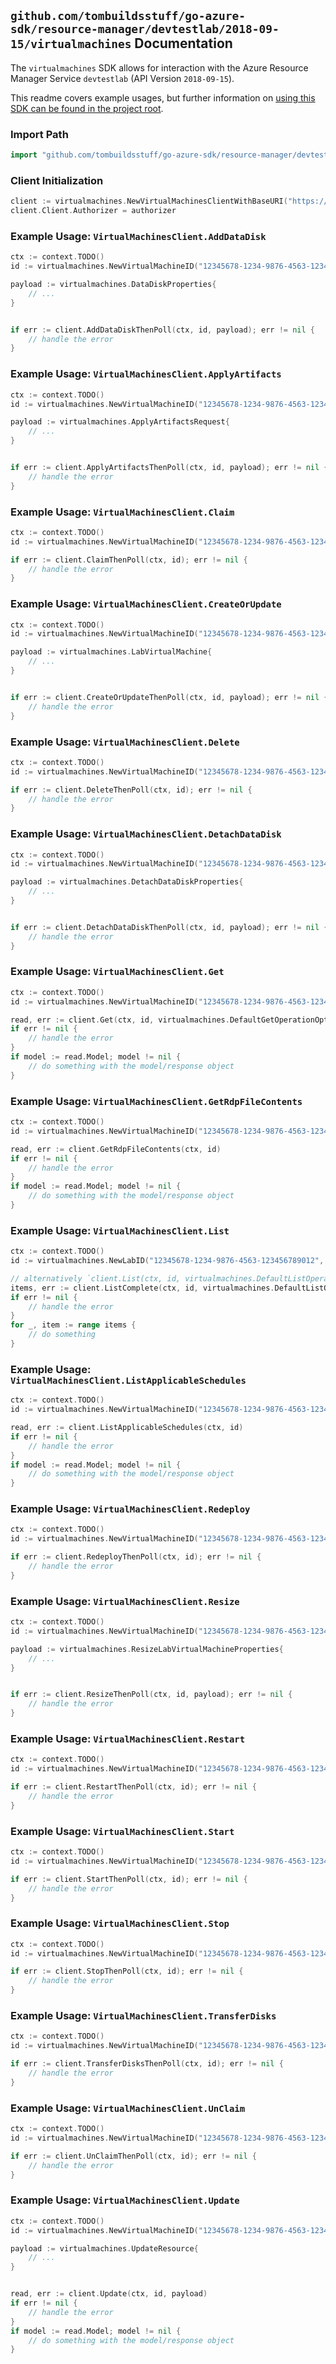 
## `github.com/tombuildsstuff/go-azure-sdk/resource-manager/devtestlab/2018-09-15/virtualmachines` Documentation

The `virtualmachines` SDK allows for interaction with the Azure Resource Manager Service `devtestlab` (API Version `2018-09-15`).

This readme covers example usages, but further information on [using this SDK can be found in the project root](https://github.com/tombuildsstuff/go-azure-sdk/tree/main/docs).

### Import Path

```go
import "github.com/tombuildsstuff/go-azure-sdk/resource-manager/devtestlab/2018-09-15/virtualmachines"
```


### Client Initialization

```go
client := virtualmachines.NewVirtualMachinesClientWithBaseURI("https://management.azure.com")
client.Client.Authorizer = authorizer
```


### Example Usage: `VirtualMachinesClient.AddDataDisk`

```go
ctx := context.TODO()
id := virtualmachines.NewVirtualMachineID("12345678-1234-9876-4563-123456789012", "example-resource-group", "labValue", "virtualMachineValue")

payload := virtualmachines.DataDiskProperties{
	// ...
}


if err := client.AddDataDiskThenPoll(ctx, id, payload); err != nil {
	// handle the error
}
```


### Example Usage: `VirtualMachinesClient.ApplyArtifacts`

```go
ctx := context.TODO()
id := virtualmachines.NewVirtualMachineID("12345678-1234-9876-4563-123456789012", "example-resource-group", "labValue", "virtualMachineValue")

payload := virtualmachines.ApplyArtifactsRequest{
	// ...
}


if err := client.ApplyArtifactsThenPoll(ctx, id, payload); err != nil {
	// handle the error
}
```


### Example Usage: `VirtualMachinesClient.Claim`

```go
ctx := context.TODO()
id := virtualmachines.NewVirtualMachineID("12345678-1234-9876-4563-123456789012", "example-resource-group", "labValue", "virtualMachineValue")

if err := client.ClaimThenPoll(ctx, id); err != nil {
	// handle the error
}
```


### Example Usage: `VirtualMachinesClient.CreateOrUpdate`

```go
ctx := context.TODO()
id := virtualmachines.NewVirtualMachineID("12345678-1234-9876-4563-123456789012", "example-resource-group", "labValue", "virtualMachineValue")

payload := virtualmachines.LabVirtualMachine{
	// ...
}


if err := client.CreateOrUpdateThenPoll(ctx, id, payload); err != nil {
	// handle the error
}
```


### Example Usage: `VirtualMachinesClient.Delete`

```go
ctx := context.TODO()
id := virtualmachines.NewVirtualMachineID("12345678-1234-9876-4563-123456789012", "example-resource-group", "labValue", "virtualMachineValue")

if err := client.DeleteThenPoll(ctx, id); err != nil {
	// handle the error
}
```


### Example Usage: `VirtualMachinesClient.DetachDataDisk`

```go
ctx := context.TODO()
id := virtualmachines.NewVirtualMachineID("12345678-1234-9876-4563-123456789012", "example-resource-group", "labValue", "virtualMachineValue")

payload := virtualmachines.DetachDataDiskProperties{
	// ...
}


if err := client.DetachDataDiskThenPoll(ctx, id, payload); err != nil {
	// handle the error
}
```


### Example Usage: `VirtualMachinesClient.Get`

```go
ctx := context.TODO()
id := virtualmachines.NewVirtualMachineID("12345678-1234-9876-4563-123456789012", "example-resource-group", "labValue", "virtualMachineValue")

read, err := client.Get(ctx, id, virtualmachines.DefaultGetOperationOptions())
if err != nil {
	// handle the error
}
if model := read.Model; model != nil {
	// do something with the model/response object
}
```


### Example Usage: `VirtualMachinesClient.GetRdpFileContents`

```go
ctx := context.TODO()
id := virtualmachines.NewVirtualMachineID("12345678-1234-9876-4563-123456789012", "example-resource-group", "labValue", "virtualMachineValue")

read, err := client.GetRdpFileContents(ctx, id)
if err != nil {
	// handle the error
}
if model := read.Model; model != nil {
	// do something with the model/response object
}
```


### Example Usage: `VirtualMachinesClient.List`

```go
ctx := context.TODO()
id := virtualmachines.NewLabID("12345678-1234-9876-4563-123456789012", "example-resource-group", "labValue")

// alternatively `client.List(ctx, id, virtualmachines.DefaultListOperationOptions())` can be used to do batched pagination
items, err := client.ListComplete(ctx, id, virtualmachines.DefaultListOperationOptions())
if err != nil {
	// handle the error
}
for _, item := range items {
	// do something
}
```


### Example Usage: `VirtualMachinesClient.ListApplicableSchedules`

```go
ctx := context.TODO()
id := virtualmachines.NewVirtualMachineID("12345678-1234-9876-4563-123456789012", "example-resource-group", "labValue", "virtualMachineValue")

read, err := client.ListApplicableSchedules(ctx, id)
if err != nil {
	// handle the error
}
if model := read.Model; model != nil {
	// do something with the model/response object
}
```


### Example Usage: `VirtualMachinesClient.Redeploy`

```go
ctx := context.TODO()
id := virtualmachines.NewVirtualMachineID("12345678-1234-9876-4563-123456789012", "example-resource-group", "labValue", "virtualMachineValue")

if err := client.RedeployThenPoll(ctx, id); err != nil {
	// handle the error
}
```


### Example Usage: `VirtualMachinesClient.Resize`

```go
ctx := context.TODO()
id := virtualmachines.NewVirtualMachineID("12345678-1234-9876-4563-123456789012", "example-resource-group", "labValue", "virtualMachineValue")

payload := virtualmachines.ResizeLabVirtualMachineProperties{
	// ...
}


if err := client.ResizeThenPoll(ctx, id, payload); err != nil {
	// handle the error
}
```


### Example Usage: `VirtualMachinesClient.Restart`

```go
ctx := context.TODO()
id := virtualmachines.NewVirtualMachineID("12345678-1234-9876-4563-123456789012", "example-resource-group", "labValue", "virtualMachineValue")

if err := client.RestartThenPoll(ctx, id); err != nil {
	// handle the error
}
```


### Example Usage: `VirtualMachinesClient.Start`

```go
ctx := context.TODO()
id := virtualmachines.NewVirtualMachineID("12345678-1234-9876-4563-123456789012", "example-resource-group", "labValue", "virtualMachineValue")

if err := client.StartThenPoll(ctx, id); err != nil {
	// handle the error
}
```


### Example Usage: `VirtualMachinesClient.Stop`

```go
ctx := context.TODO()
id := virtualmachines.NewVirtualMachineID("12345678-1234-9876-4563-123456789012", "example-resource-group", "labValue", "virtualMachineValue")

if err := client.StopThenPoll(ctx, id); err != nil {
	// handle the error
}
```


### Example Usage: `VirtualMachinesClient.TransferDisks`

```go
ctx := context.TODO()
id := virtualmachines.NewVirtualMachineID("12345678-1234-9876-4563-123456789012", "example-resource-group", "labValue", "virtualMachineValue")

if err := client.TransferDisksThenPoll(ctx, id); err != nil {
	// handle the error
}
```


### Example Usage: `VirtualMachinesClient.UnClaim`

```go
ctx := context.TODO()
id := virtualmachines.NewVirtualMachineID("12345678-1234-9876-4563-123456789012", "example-resource-group", "labValue", "virtualMachineValue")

if err := client.UnClaimThenPoll(ctx, id); err != nil {
	// handle the error
}
```


### Example Usage: `VirtualMachinesClient.Update`

```go
ctx := context.TODO()
id := virtualmachines.NewVirtualMachineID("12345678-1234-9876-4563-123456789012", "example-resource-group", "labValue", "virtualMachineValue")

payload := virtualmachines.UpdateResource{
	// ...
}


read, err := client.Update(ctx, id, payload)
if err != nil {
	// handle the error
}
if model := read.Model; model != nil {
	// do something with the model/response object
}
```
